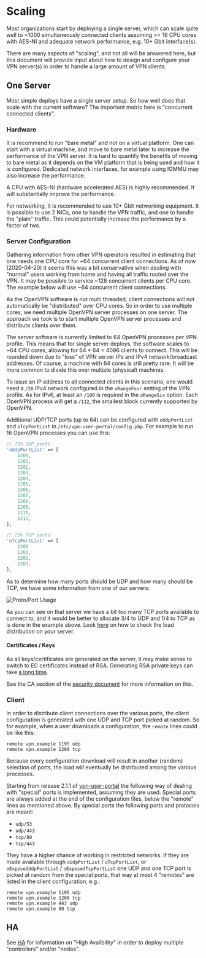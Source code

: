 # Scaling

Most organizations start by deploying a single server, which can scale quite 
well to ~1000 simultaneously connected clients assuming >= 16 CPU cores with 
AES-NI and adequate network performance, e.g. 10+ Gbit interface(s).

There are many aspects of "scaling", and not all will be answered here, but 
this document will provide input about how to design and configure your VPN 
server(s) in order to handle a large amount of VPN clients.

## One Server

Most simple deploys have a single server setup. So how well does that scale 
with the current software? The important metric here is "concurrent connected 
clients".

### Hardware

It is recommend to run "bare metal" and not on a virtual platform. One can 
start with a virtual machine, and move to bare metal later to increase the 
performance of the VPN server. It is hard to quantify the benefits of moving to
bare metal as it depends on the VM platform that is being used and how it is 
configured. Dedicated network interfaces, for example using IOMMU may also 
increase the performance.

A CPU with AES-NI (hardware accelerated AES) is highly recommended. It will
substantially improve the performance.

For networking, it is recommended to use 10+ Gbit networking equipment. It is 
possible to use 2 NICs, one to handle the VPN traffic, and one to handle the 
"plain" traffic. This could potentially increase the performance by a factor of
two.

### Server Configuration

Gathering information from other VPN operators resulted in estimating that one 
needs one CPU core for ~64 concurrent client connections. As of now 
(2020-04-20) it seems this was a bit conservative when dealing with "normal" 
users working from home and having all traffic routed over the VPN. It may
be possible to service ~128 concurrent clients per CPU core. The example below 
will use ~64 concurrent client connections.

As the OpenVPN software is not multi threaded, client connections will not 
automatically be "distributed" over CPU cores. So in order to use multiple 
cores, we need multiple OpenVPN server processes on one server. The approach we 
took is to start multiple OpenVPN server processes and distribute clients over 
them.

The server software is currently limited to 64 OpenVPN processes per VPN 
profile. This means that for single server deploys, the software scales 
to ~64 CPU cores, allowing for 64 * 64 = 4096 clients to connect. This will be 
rounded down due to "loss" of VPN server IPs and IPv4 network/broadcast 
addresses. Of course, a machine with 64 cores is still pretty rare. It will be
more common to divide this over multiple (physical) machines.

To issue an IP address to all connected clients in this scenario, one would 
need a `/20` IPv4 network configured in the `oRangeFour` setting of the VPN 
profile. As for IPv6, at least an `/100` is required in the `oRangeSix` option. 
Each OpenVPN process will get a `/112`, the smallest block currently supported 
by OpenVPN.

Additional UDP/TCP ports (up to 64) can be configured with `oUdpPortList` and 
`oTcpPortList` in `/etc/vpn-user-portal/config.php`. For example to run 16 
OpenVPN processes you can use this:

```php
// 75% UDP ports
'oUdpPortList' => [
    1200,
    1201,
    1202,
    1203,
    1204,
    1205,
    1206,
    1207,
    1208,
    1209,
    1210,
    1211,
],

// 25% TCP ports
'oTcpPortList' => [ 
    1200
    1201,
    1202,
    1203,
],
```

As to determine how many ports should be UDP and how many should be TCP, we 
have some information from one of our servers:

![Proto/Port Usage](img/port_usage_nl.eduvpn.org_20200420.png)

As you can see on that server we have a bit too many TCP ports available to 
connect to, and it would be better to allocate 3/4 to UDP and 1/4 to TCP as is 
done in the example above. Look [here](MONITORING.md) on how to check the load 
distribution on your server.

#### Certificates / Keys

As all keys/certificates are generated on the server, it may make sense to
switch to EC certificates instead of RSA. Generating RSA private keys can take
[a long time](https://www.tuxed.net/fkooman/blog/openvpn_modern_crypto_part_ii.html).

See the CA section of the [security document](SECURITY.md#ca) for more
information on this.

### Client

In order to distribute client connections over the various ports, the client
configuration is generated with one UDP and TCP port picked at random. So for 
example, when a user downloads a configuration, the `remote` lines could be 
like this:

```
remote vpn.example 1195 udp
remote vpn.example 1200 tcp
```

Because every configuration download will result in another (random) selection
of ports, the load will eventually be distributed among the various processes.

Starting from release 2.1.1 of 
[vpn-user-portal](https://github.com/eduvpn/vpn-user-portal) the following way
of dealing with "special" ports is implemented, assuming they are used. Special 
ports are always added at the end of the configuration files, below the 
"remote" lines as mentioned above. By special ports the following ports and 
protocols are meant:

* `udp/53`
* `udp/443`
* `tcp/80`
* `tcp/443`

They have a higher chance of working in restricted networks. If they are made 
available through `oUdpPortList` / `oTcpPortList`, or `oExposedUdpPortList` / 
`oExposedTcpPortList` one UDP and one TCP port is picked at random from the 
special ports, that way at most 4 "remotes" are listed in the client configuration, e.g.:

```
remote vpn.example 1195 udp
remote vpn.example 1200 tcp
remote vpn.example 443 udp
remote vpn.example 80 tcp
```

## HA

See [HA](HA.md) for information on "High Availbility" in order to deploy 
multiple "controllers" and/or "nodes".
